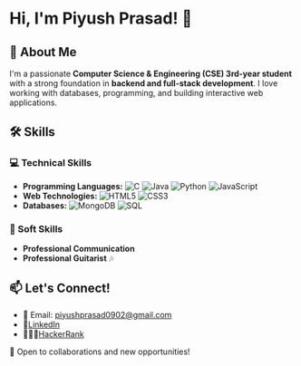 # Hi, I'm Piyush Prasad! 👋

## 🚀 About Me
I'm a passionate **Computer Science & Engineering (CSE) 3rd-year student** with a strong foundation in **backend and full-stack development**. I love working with databases, programming, and building interactive web applications.

## 🛠️ Skills
### 💻 Technical Skills
- **Programming Languages:** ![C](https://img.shields.io/badge/C-A8B9CC?style=flat&logo=c&logoColor=white) ![Java](https://img.shields.io/badge/Java-007396?style=flat&logo=java&logoColor=white) ![Python](https://img.shields.io/badge/Python-3776AB?style=flat&logo=python&logoColor=white) ![JavaScript](https://img.shields.io/badge/JavaScript-F7DF1E?style=flat&logo=javascript&logoColor=black)
- **Web Technologies:** ![HTML5](https://img.shields.io/badge/HTML5-E34F26?style=flat&logo=html5&logoColor=white) ![CSS3](https://img.shields.io/badge/CSS3-1572B6?style=flat&logo=css3&logoColor=white)
- **Databases:** ![MongoDB](https://img.shields.io/badge/MongoDB-47A248?style=flat&logo=mongodb&logoColor=white) ![SQL](https://img.shields.io/badge/SQL-4479A1?style=flat&logo=postgresql&logoColor=white)

### 🎸 Soft Skills
- **Professional Communication**
- **Professional Guitarist** 🎶

## 📫 Let's Connect!
- 📧 Email: piyushprasad0902@gmail.com
- 💼[LinkedIn](https://www.linkedin.com/in/piyush-prasad-2a0b3633a/)
- 🧑🏻‍💻[HackerRank](https://www.hackerrank.com/profile/piyushprasad0902)

🚀 Open to collaborations and new opportunities!

